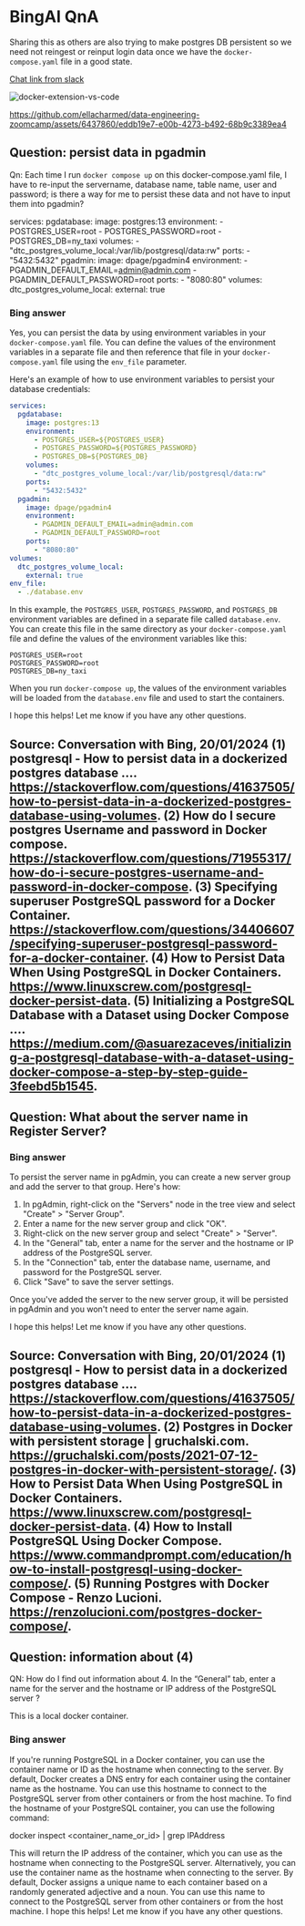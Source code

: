 # BingAI QnA

Sharing this as others are also trying to make postgres DB persistent so we need not reingest or reinput login data once we have the `docker-compose.yaml` file in a good state.

[Chat link from slack](https://datatalks-club.slack.com/archives/C01FABYF2RG/p1705755581859469)

![docker-extension-vs-code](https://github.com/ellacharmed/data-engineering-zoomcamp/assets/6437860/325db6e0-74ea-4090-8647-c9aa491e4238)



https://github.com/ellacharmed/data-engineering-zoomcamp/assets/6437860/eddb19e7-e00b-4273-b492-68b9c3389ea4



## Question: persist data in pgadmin

Qn: Each time I run `docker compose up` on this docker-compose.yaml file, I have to re-input the servername, database name, table name, user and password; is there a way for me to persist these data and not have to input them into pgadmin?

services:
  pgdatabase:
    image: postgres:13
    environment:
      - POSTGRES_USER=root
      - POSTGRES_PASSWORD=root
      - POSTGRES_DB=ny_taxi
    volumes:
      - "dtc_postgres_volume_local:/var/lib/postgresql/data:rw"
    ports:
      - "5432:5432"
  pgadmin:
    image: dpage/pgadmin4
    environment:
      - PGADMIN_DEFAULT_EMAIL=admin@admin.com
      - PGADMIN_DEFAULT_PASSWORD=root
    ports:
      - "8080:80"
volumes:
  dtc_postgres_volume_local:
    external: true

### Bing answer
Yes, you can persist the data by using environment variables in your `docker-compose.yaml` file. You can define the values of the environment variables in a separate file and then reference that file in your `docker-compose.yaml` file using the `env_file` parameter.

Here's an example of how to use environment variables to persist your database credentials:

```yaml
services:
  pgdatabase:
    image: postgres:13
    environment:
      - POSTGRES_USER=${POSTGRES_USER}
      - POSTGRES_PASSWORD=${POSTGRES_PASSWORD}
      - POSTGRES_DB=${POSTGRES_DB}
    volumes:
      - "dtc_postgres_volume_local:/var/lib/postgresql/data:rw"
    ports:
      - "5432:5432"
  pgadmin:
    image: dpage/pgadmin4
    environment:
      - PGADMIN_DEFAULT_EMAIL=admin@admin.com
      - PGADMIN_DEFAULT_PASSWORD=root
    ports:
      - "8080:80"
volumes:
  dtc_postgres_volume_local:
    external: true
env_file:
  - ./database.env
```

In this example, the `POSTGRES_USER`, `POSTGRES_PASSWORD`, and `POSTGRES_DB` environment variables are defined in a separate file called `database.env`. You can create this file in the same directory as your `docker-compose.yaml` file and define the values of the environment variables like this:

```
POSTGRES_USER=root
POSTGRES_PASSWORD=root
POSTGRES_DB=ny_taxi
```

When you run `docker-compose up`, the values of the environment variables will be loaded from the `database.env` file and used to start the containers.

I hope this helps! Let me know if you have any other questions.

Source: Conversation with Bing, 20/01/2024
(1) postgresql - How to persist data in a dockerized postgres database .... https://stackoverflow.com/questions/41637505/how-to-persist-data-in-a-dockerized-postgres-database-using-volumes.
(2) How do I secure postgres Username and password in Docker compose. https://stackoverflow.com/questions/71955317/how-do-i-secure-postgres-username-and-password-in-docker-compose.
(3) Specifying superuser PostgreSQL password for a Docker Container. https://stackoverflow.com/questions/34406607/specifying-superuser-postgresql-password-for-a-docker-container.
(4) How to Persist Data When Using PostgreSQL in Docker Containers. https://www.linuxscrew.com/postgresql-docker-persist-data.
(5) Initializing a PostgreSQL Database with a Dataset using Docker Compose .... https://medium.com/@asuarezaceves/initializing-a-postgresql-database-with-a-dataset-using-docker-compose-a-step-by-step-guide-3feebd5b1545.
------------------------------------------


## Question:  What about the server name in Register Server?

### Bing answer
To persist the server name in pgAdmin, you can create a new server group and add the server to that group. Here's how:

1. In pgAdmin, right-click on the "Servers" node in the tree view and select "Create" > "Server Group".
2. Enter a name for the new server group and click "OK".
3. Right-click on the new server group and select "Create" > "Server".
4. In the "General" tab, enter a name for the server and the hostname or IP address of the PostgreSQL server.
5. In the "Connection" tab, enter the database name, username, and password for the PostgreSQL server.
6. Click "Save" to save the server settings.

Once you've added the server to the new server group, it will be persisted in pgAdmin and you won't need to enter the server name again.

I hope this helps! Let me know if you have any other questions.

Source: Conversation with Bing, 20/01/2024
(1) postgresql - How to persist data in a dockerized postgres database .... https://stackoverflow.com/questions/41637505/how-to-persist-data-in-a-dockerized-postgres-database-using-volumes.
(2) Postgres in Docker with persistent storage | gruchalski.com. https://gruchalski.com/posts/2021-07-12-postgres-in-docker-with-persistent-storage/.
(3) How to Persist Data When Using PostgreSQL in Docker Containers. https://www.linuxscrew.com/postgresql-docker-persist-data.
(4) How to Install PostgreSQL Using Docker Compose. https://www.commandprompt.com/education/how-to-install-postgresql-using-docker-compose/.
(5) Running Postgres with Docker Compose - Renzo Lucioni. https://renzolucioni.com/postgres-docker-compose/.
------------------------------------------

## Question: information about (4)


QN: How do I find out information about 4. In the “General” tab, enter a name for the server and the hostname or IP address of the PostgreSQL server ?

This is a local docker container.

### Bing answer
If you're running PostgreSQL in a Docker container, you can use the container name or ID as the hostname when connecting to the server. By default, Docker creates a DNS entry for each container using the container name as the hostname. You can use this hostname to connect to the PostgreSQL server from other containers or from the host machine.
To find the hostname of your PostgreSQL container, you can use the following command:

docker inspect <container_name_or_id> | grep IPAddress

This will return the IP address of the container, which you can use as the hostname when connecting to the PostgreSQL server.
Alternatively, you can use the container name as the hostname when connecting to the server. By default, Docker assigns a unique name to each container based on a randomly generated adjective and a noun. You can use this name to connect to the PostgreSQL server from other containers or from the host machine.
I hope this helps! Let me know if you have any other questions.
